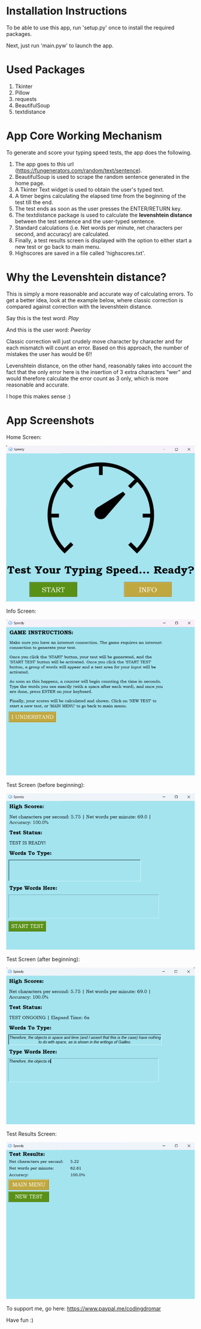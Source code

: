 # Installation Instructions
To be able to use this app, run 'setup.py' once to install the required packages.

Next, just run 'main.pyw' to launch the app.


# Used Packages
1. Tkinter
2. Pillow
3. requests
4. BeautifulSoup
5. textdistance

# App Core Working Mechanism
To generate and score your typing speed tests, the app does the following.
1. The app goes to this url (https://fungenerators.com/random/text/sentence).
2. BeautifulSoup is used to scrape the random sentence generated in the home page.
3. A Tkinter Text widget is used to obtain the user's typed text.
4. A timer begins calculating the elapsed time from the beginning of the test till the end.
5. The test ends as soon as the user presses the ENTER/RETURN key.
6. The textdistance package is used to calculate the **levenshtein distance** between the test sentence and the user-typed sentence.
7. Standard calculations (i.e. Net words per minute, net characters per second, and accuracy) are calculated.
8. Finally, a test results screen is displayed with the option to either start a new test or go back to main menu.
9. Highscores are saved in a file called 'highscores.txt'.

# Why the Levenshtein distance?
This is simply a more reasonable and accurate way of calculating errors. To get a better idea, look at the example below, where classic correction is compared against correction with the levenshtein distance.

Say this is the test word: _Play_

And this is the user word: _Pwerlay_

Classic correction will just crudely move character by character and for each mismatch will count an error. Based on this approach, the number of mistakes the user has would be 6!!

Levenshtein distance, on the other hand, reasonably takes into account the fact that the only error here is the insertion of 3 extra characters "wer" and would therefore calculate the error count as 3 only, which is more reasonable and accurate.

I hope this makes sense :)

# App Screenshots

Home Screen:

![screenshot](data/home_screen.png)

Info Screen:

![screenshot](data/info_screen.png)

Test Screen (before beginning):

![screenshot](data/test_pre.png)

Test Screen (after beginning):

![screenshot](data/test.png)

Test Results Screen:

![screenshot](data/results.png)


To support me, go here:
https://www.paypal.me/codingdromar

Have fun :)


